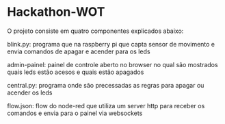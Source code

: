 # Hackathon-WOT
O projeto consiste em quatro componentes explicados abaixo:

  blink.py: programa que na raspberry pi que capta sensor de movimento e envia comandos de apagar e acender para os leds

  admin-painel: painel de controle aberto no browser no qual são mostrados quais leds estão acesos e quais estão apagados
  
  central.py: programa onde são precessadas as regras para apagar ou acender os leds
  
  flow.json: flow do node-red que utiliza um server http para receber os comandos e envia para o painel via websockets
  
